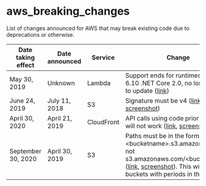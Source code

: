 # aws_breaking_changes
List of changes announced for AWS that may break existing code due to deprecations or otherwise.

| Date taking effect | Date announced | Service | Change | How to check |
| ---- | ---- |---- |---- |---- |
| May 30, 2019 | Unknown | Lambda | Support ends for runtimes Node.js 6.10 .NET Core 2.0, no longer able to update ([link](https://docs.aws.amazon.com/lambda/latest/dg/runtime-support-policy.html)) | TODO |
| June 24, 2019      | July 11, 2018  | S3 | Signature must be v4 ([link](https://forums.aws.amazon.com/ann.jspa?annID=5816), [screenshot](https://github.com/SummitRoute/aws_breaking_changes/raw/master/screenshots/s3_sig4.png)) | TODO |
| April 30, 2020 | April 21, 2019 | CloudFront | API calls using code prior to 2016 will not work ([link](https://forums.aws.amazon.com/ann.jspa?annID=6754), [screenshot](https://github.com/SummitRoute/aws_breaking_changes/raw/master/screenshots/cloudfront_api_version.png)) | TODO | 
| September 30, 2020 | April 30, 2019 | S3 | Paths must be in the form \<bucketname\>.s3.amazonaws.com, not s3.amazonaws.com/\<bucketname\>/ ([link](https://forums.aws.amazon.com/ann.jspa?annID=6776), [screenshot](https://github.com/SummitRoute/aws_breaking_changes/raw/master/screenshots/s3_path_format.png)). This will break buckets with periods in them. | TODO |
